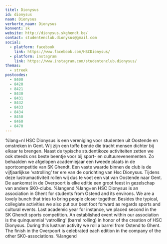```yaml
---
titel: Dionysus
id: dionysus
naam: Dionysus
verkorte_naam: Dionysus
konvent: sk
website: http://dionysus.skghendt.be/
contact: studentenclub.dionysus@gmail.com
social:
  - platform: facebook
    link: https://www.facebook.com/HSCDionysus/
  - platform: instagram
    link: https://www.instagram.com/studentenclub.dionysus/
themas:
  - streek
postcodes:
  - 8400
  - 8420
  - 8421
  - 8430
  - 8431
  - 8432
  - 8433
  - 8434
  - 8450
  - 8460
  - 8470
---
```


%lang=nl HSC Dionysus is een vereniging voor studenten uit Oostende en omstreken in Gent. Wij zijn een toffe bende die tracht mensen dichter bij elkaar te brengen. Naast de typische studentikoze activiteiten zetten we ook steeds ons beste beentje voor bij sport- en cultuurevenementen. Zo behaalden we afgelopen academiejaar een tweede plaats in de sportcompetitie van SK Ghendt. Een vaste waarde binnen de club is de vijfjaarlijkse ‘vatrolling’ ter ere van de oprichting van Hsc Dionysus. Tijdens deze lustrumactiviteit rollen wij dus te voet een vat van Oostende naar Gent. De aankomst in de Overpoort is elke editie een groot feest in gezelschap van andere SK0-clubs. %langend %lang=en HSC Dionysus is an association in Ghent for students from Ostend and its environs. We are a lovely bunch that tries to bring people closer together. Besides the typical, collegiate activities we also put our best foot forward as regards sports and cultural events. Last academic year for instance, we placed second in the SK Ghendt sports competition. An established event within our association is the quinquennial ‘vatrolling’ (barrel rolling) in honor of the creation of HSC Dionysus. During this lustrum activity we roll a barrel from Ostend to Ghent. The finish in the Overpoort is celebrated each edition in the company of the other SK0-associations. %langend
